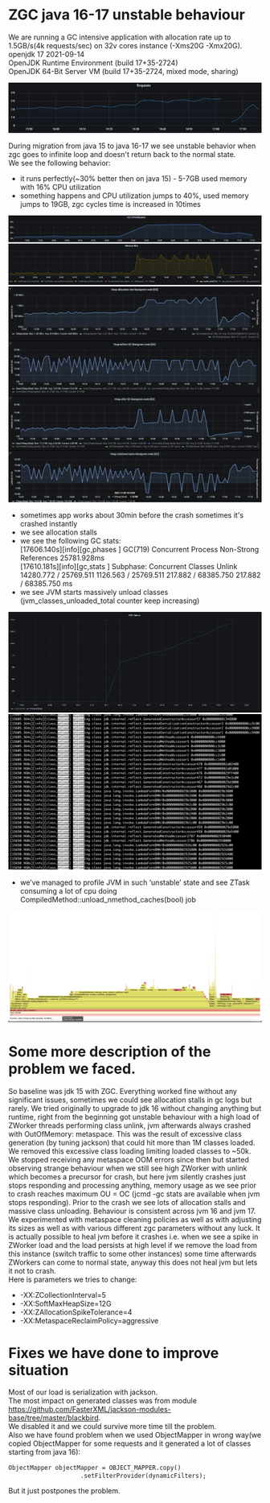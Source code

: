 # ZGC java 16-17 unstable behaviour
We are running a GC intensive application with allocation rate up to 1.5GB/s(4k requests/sec) on 32v cores instance (-Xms20G -Xmx20G).  
openjdk 17 2021-09-14  
OpenJDK Runtime Environment (build 17+35-2724)  
OpenJDK 64-Bit Server VM (build 17+35-2724, mixed mode, sharing)  

![Number Of requests](Requests.png?raw=true "Requests")  

During migration from java 15 to java 16-17 we see unstable behavior when zgc goes to infinite loop and doesn't return back to the normal state.  
We see the following behavior:  
- it runs perfectly(~30% better then on java 15) - 5-7GB used memory with 16% CPU utilization  
- something happens and CPU utilization jumps to 40%, used memory jumps to 19GB, zgc cycles time is increased in 10times

![CPU utilization](IInstance%20CPU%20utilization.png?raw=true "CPU Utilization")  
![ZGC cycles time](ZGC%20cycles%20time.png?raw=true "ZGC cycles time")  
![Heap](heap.png?raw=true "Heap")  

- sometimes app works about 30min before the crash sometimes it's crashed instantly  
- we see allocation stalls  
- we see the following GC stats:   
[17606.140s][info][gc,phases   ] GC(719) Concurrent Process Non-Strong References 25781.928ms  
[17610.181s][info][gc,stats    ] Subphase: Concurrent Classes Unlink   14280.772 / 25769.511  1126.563 / 25769.511   217.882 / 68385.750   217.882 / 68385.750   ms  
- we see JVM starts massively unload classes (jvm_classes_unloaded_total counter keep increasing)

![JVM class unloaded](JVM%20class%20unloaded.png?raw=true "JVM class unloaded")  
![class unloading](class%20unloading.png?raw=true "class unloading")  


- we’ve managed to profile JVM in such ‘unstable’ state and see ZTask consuming a lot of cpu doing CompiledMethod::unload_nmethod_caches(bool) job  

![ZGC CPU profiling during the problem](ZGC%20CPU%20profiling%20during%20the%20problem.png?raw=true "ZGC CPU profiling during the problem")  

# Some more description of the problem we faced.  

So baseline was jdk 15 with ZGC. Everything worked fine without any significant issues, sometimes we could see allocation stalls in gc logs but rarely. 
We tried originally to upgrade to jdk 16 without changing anything but runtime, right from the beginning got unstable behaviour with a high load of ZWorker threads performing class unlink, jvm afterwards always crashed with OutOfMemory: metaspace. This was the result of excessive class generation (by tuning jackson) that could hit more than 1M classes loaded. We removed this excessive class loading limiting loaded classes to ~50k. We stopped receiving any metaspace OOM errors since then but started observing strange behaviour when we still see high ZWorker with unlink which becomes a precursor for crash, but here jvm silently crashes just stops responding and processing anything, memory usage as we see prior to crash reaches maximum OU = OC (jcmd -gc stats are available when jvm stops responding). Prior to the crash we see lots of allocation stalls and massive class unloading. Behaviour is consistent across jvm 16 and jvm 17. We experimented with metaspace cleaning policies as well as with adjusting its sizes as well as with various different zgc parameters without any luck. It is actually possible to heal jvm before it crashes i.e. when we see a spike in ZWorker load and the load persists at high level if we remove the load from this instance (switch traffic to some other instances) some time afterwards ZWorkers can come to normal state, anyway this does not heal jvm but lets it not to crash.  
Here is parameters we tries to change:  
- -XX:ZCollectionInterval=5
- -XX:SoftMaxHeapSize=12G
- -XX:ZAllocationSpikeTolerance=4
- -XX:MetaspaceReclaimPolicy=aggressive

# Fixes we have done to improve situation
Most of our load is serialization with jackson.  
The most impact on generated classes was from module https://github.com/FasterXML/jackson-modules-base/tree/master/blackbird.  
We disabled it and we could survive more time till the problem.  
Also we have found problem when we used ObjectMapper in wrong way(we copied ObjectMapper for some requests and it generated a lot of classes starting from java 16):  
```
ObjectMapper objectMapper = OBJECT_MAPPER.copy()
                    .setFilterProvider(dynamicFilters);
```
But it just postpones the problem.
